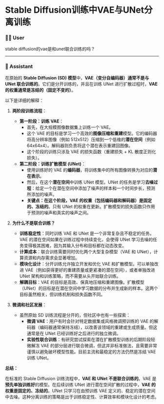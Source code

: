 # Stable Diffusion训练中VAE与UNet分离训练

### 🧑‍💻 User

stable diffusion的vae是和unet联合训练的吗？

---

### 🤖 Assistant

在原始的 **Stable Diffusion (SD) 模型**中，**VAE（变分自编码器）通常不是与 UNet 联合训练的**。它们是分开训练的，并且在训练 UNet 进行扩散过程时，**VAE 的权重通常是冻结的（固定不变的）**。

以下是详细的解释：

1.  **两阶段训练流程**：
    *   **第一阶段：训练 VAE**：
        *   首先，在大规模图像数据集上训练一个 VAE。
        *   这个 VAE 的目标是学习一个高效的**图像压缩和重建**模型。它的编码器将高分辨率图像（例如 512x512）压缩到一个低维的**潜在空间**（例如 64x64x4）。解码器则负责将这个潜在表示重建回图像。
        *   这个阶段的训练只涉及 VAE 的损失函数（重建损失 + KL 散度正则化损失）。
    *   **第二阶段：训练扩散模型 (UNet)**：
        *   使用训练好的 VAE 的**编码器**，将训练集中的所有图像转换为对应的**潜在表示**。
        *   然后，在这个**潜在空间**中训练 UNet 模型。UNet 的任务是学习**去噪过程**：给定一个在潜在空间中添加了噪声的样本和一个时间步长，预测所添加的噪声。
        *   **关键点：在这个阶段，VAE 的权重（包括编码器和解码器）是固定的、冻结的**。只有 UNet 的权重在更新。扩散模型的损失函数只作用于预测的噪声和真实的噪声之间。

2.  **为什么不是联合训练？**
    *   **训练稳定性**：同时训练 VAE 和 UNet 是一个非常复杂且不稳定的任务。VAE 的潜在空间如果在训练过程中持续变化，会使得 UNet 学习去噪的任务变得极其困难，因为其输入分布和目标都在动态改变。
    *   **计算成本**：联合训练需要同时优化两个大型复杂模型（VAE 和 UNet），计算资源和内存需求会显著增加。
    *   **模块化设计**：分开训练允许独立开发和优化 VAE 和扩散模型。可以单独改进 VAE（例如获得更好的重建质量或更紧凑的潜在空间），或者单独改进 UNet 架构和训练策略，而不需要从头开始联合训练。
    *   **解耦目标**：VAE 的目标是高效、保真地压缩和重建图像。扩散模型（UNet）的目标是在潜在空间中学习数据的分布并生成新的样本。这两个目标虽然相关，但训练机制和损失函数不同。

3.  **微调和社区发展**：
    *   虽然原始 SD 训练流程是分开的，但社区中也有一些探索：
        *   **微调 VAE**：用户有时会针对特定数据集或风格微调预训练的 VAE 的解码器（编码器通常保持冻结），以改善该领域的重建或生成质量。但这通常是在 UNet 已经训练好之后进行的独立微调。
        *   **实验性联合训练**：有研究尝试探索在潜在扩散模型训练的后期阶段轻微解冻 VAE 的部分层进行联合微调，但这并非标准做法，且需要非常谨慎以避免破坏模型性能。目前主流和最稳定的方法仍然是冻结 VAE 训练 UNet。

**总结：**

在标准的 Stable Diffusion 训练流程中，**VAE 和 UNet 不是联合训练的**。VAE 是**预先单独训练好**的模型。在后续训练 UNet 进行潜在空间扩散的过程中，**VAE 的权重是固定的、冻结的**。UNet 只学习在由预训练 VAE 定义的、稳定的潜在空间中去噪。这种分离训练的策略是出于训练稳定性、计算效率和模块化设计的考虑。